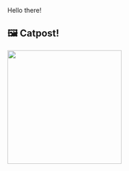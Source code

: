 Hello there!



## 🖼️ Catpost!

<sub>
    <img src="https://cdn2.thecatapi.com/images/dpb.jpg" height="256">
</sub>

